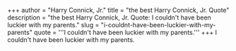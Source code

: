 +++
author = "Harry Connick, Jr."
title = "the best Harry Connick, Jr. Quote"
description = "the best Harry Connick, Jr. Quote: I couldn't have been luckier with my parents."
slug = "i-couldnt-have-been-luckier-with-my-parents"
quote = '''I couldn't have been luckier with my parents.'''
+++
I couldn't have been luckier with my parents.
